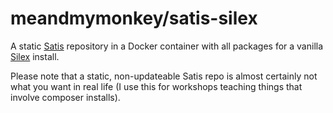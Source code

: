 meandmymonkey/satis-silex
=========================

A static [Satis](https://github.com/composer/satis) repository
in a Docker container with all packages for a vanilla
[Silex](http://silex.sensiolabs.org/) install.

Please note that a static, non-updateable Satis repo is almost
certainly not what you want in real life (I use this for
workshops teaching things that involve composer installs).
